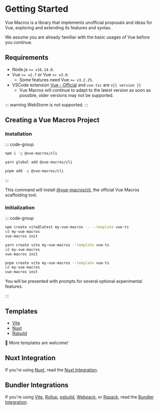 <script setup>
import { version } from 'vue-tsc/package.json'
</script>

# Getting Started

Vue Macros is a library that implements unofficial proposals and ideas for Vue,
exploring and extending its features and syntax.

We assume you are already familiar with the basic usages of Vue before you continue.

## Requirements

- Node.js `>= v16.14.0`.
- Vue `>= v2.7` or Vue `>= v3.0`.
  - Some features need Vue `>= v3.2.25`.
- VSCode extension [Vue - Official](https://marketplace.visualstudio.com/items?itemName=Vue.volar) and `vue-tsc` are <code>v{{ version }}</code>
  - Vue Macros will continue to adapt to the latest version as soon as possible, older versions may not be supported.

::: warning
WebStorm is not supported.
:::

## Creating a Vue Macros Project

### Installation

::: code-group

```bash [npm]
npm i -g @vue-macros/cli
```

```bash [yarn]
yarn global add @vue-macros/cli
```

```bash [pnpm]
pnpm add -g @vue-macros/cli
```

:::

This command will install [@vue-macros/cli](https://github.com/vue-macros/vue-macros-cli), the official Vue Macros scaffolding tool.

### Initialization

::: code-group

```bash [npm]
npm create vite@latest my-vue-macros -- --template vue-ts
cd my-vue-macros
vue-macros init
```

```bash [yarn]
yarn create vite my-vue-macros --template vue-ts
cd my-vue-macros
vue-macros init
```

```bash [pnpm]
pnpm create vite my-vue-macros --template vue-ts
cd my-vue-macros
vue-macros init
```

You will be presented with prompts for several optional experimental features.

:::

## Templates

- [Vite](https://github.com/vue-macros/vite)
- [Nuxt](https://github.com/vue-macros/nuxt)
- [Rsbuild](https://github.com/vue-macros/vue3-rsbuild)

🌟 More templates are welcome!

## Nuxt Integration

If you're using [Nuxt](https://nuxt.com/), read the [Nuxt Integration](./nuxt-integration.md).

## Bundler Integrations

If you're using [Vite](https://vitejs.dev/), [Rollup](https://rollupjs.org/), [esbuild](https://esbuild.github.io/), [Webpack](https://webpack.js.org/), or [Rspack](https://www.rspack.dev/), read the [Bundler Integration](./bundler-integration.md).

